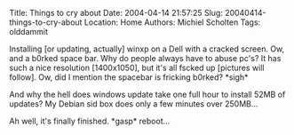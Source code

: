Title: Things to cry about
Date: 2004-04-14 21:57:25
Slug: 20040414-things-to-cry-about
Location: Home
Authors: Michiel Scholten
Tags: olddammit

<p>Installing [or updating, actually] winxp on a Dell with a cracked screen. Ow, and a b0rked space bar. Why do people always have to abuse pc's? It has such a nice resolution [1400x1050], but it's all fscked up [pictures will follow]. Ow, did I mention the spacebar is fricking b0rked? *sigh*</p>
<p>And why the hell does windows update take one full hour to install 52MB of updates? My Debian sid box does only a few minutes over 250MB...</p>
<p>Ah well, it's finally finished. *gasp* reboot...</p>